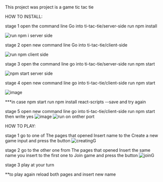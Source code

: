 This project was project is a game tic tac tie 

HOW TO INSTALL:

stage 1
open the command line
Go into ti-tac-tie/server-side
run npm install

![run npm i server side](https://user-images.githubusercontent.com/43778148/131251920-97c94e16-dd16-4f55-bba5-167a31790ed2.png)


stage 2 
open new command line 
Go into ti-tac-tie/client-side

![run npm client side](https://user-images.githubusercontent.com/43778148/131252145-3f2fbee0-40f2-4429-a4e3-c3181a78c7a0.png)


stage 3 
open the command line 
go into ti-tac-tie/server-side
run npm start

![npm start server side](https://user-images.githubusercontent.com/43778148/131252382-3b5c1bbb-5901-4025-ba3e-bb0ae7e6a16d.png)

stage 4
open new command line 
go into ti-tac-tie/client-side
run npm start

![image](https://user-images.githubusercontent.com/43778148/131252470-40288e83-0c0b-4ed9-a1d9-b7424f2486a8.png)

***in case npm start run npm install react-scripts --save and try again

stage 5
open new command line 
go into ti-tac-tie/client-side
run npm start
then write yes
![image](https://user-images.githubusercontent.com/43778148/131252474-adf863e8-2536-440c-bffe-3678335f28f8.png)
![run on onther port](https://user-images.githubusercontent.com/43778148/131252529-171f13aa-901d-4389-b950-9b98f67eff6b.png)



HOW TO PLAY:

stage 1
go to one of The pages that opened
 Insert name to the Create a new game input and press the button
 ![creatingG](https://user-images.githubusercontent.com/43778148/131252862-7813bac8-6d41-45fe-bb4e-b90f82912f90.png)

 

 stage 2
 go to the other one from The pages that opened
 Insert the same name you insert to the first one to Join game and press the button
 ![joinG](https://user-images.githubusercontent.com/43778148/131252884-975fb4a4-6cee-47fa-8f25-1f8f5d8c8648.png)


stage 3 
play at your turn
 
 **to play again reload both pages and insert new name






